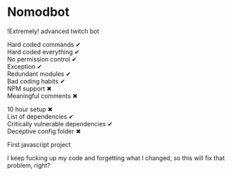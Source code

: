 # Nomodbot
!Extremely! advanced twitch bot

Hard coded commands ✔  
Hard coded everything ✔  
No permission control ✔  
Exception ✔  
Redundant modules ✔  
Bad coding habits ✔  
NPM support ✖  
Meaningful comments ✖  

10 hour setup ✖  
List of dependencies ✔  
Critically vulnerable dependencies ✔  
Deceptive config folder ✖  

First javascript project

I keep fucking up my code and forgetting what I changed, so this will fix that problem, right?

